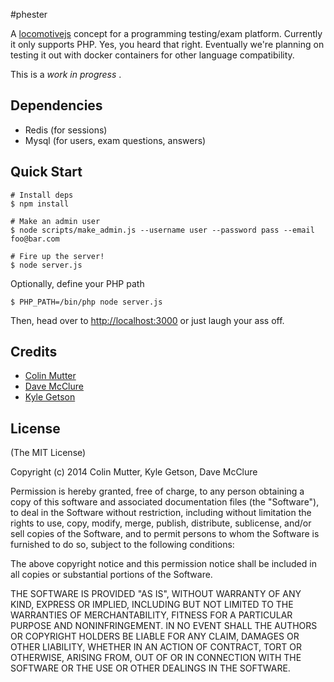 #phester

A [locomotivejs](http://locomotivejs.org/) concept for a programming testing/exam platform.  Currently it only supports PHP.  Yes, you heard that right. Eventually we're planning on testing it out with docker containers for other language compatibility.

This is a *work in progress* .

## Dependencies
- Redis (for sessions)
- Mysql (for users, exam questions, answers)


## Quick Start

    # Install deps
    $ npm install

    # Make an admin user
    $ node scripts/make_admin.js --username user --password pass --email foo@bar.com

    # Fire up the server!
    $ node server.js

Optionally, define your PHP path

    $ PHP_PATH=/bin/php node server.js

Then, head over to [http://localhost:3000](http://localhost:3000) or just laugh your ass off.


## Credits

  - [Colin Mutter](http://github.com/colinmutter)
  - [Dave McClure](https://github.com/dmcclure)
  - [Kyle Getson](https://github.com/kylegetson)

## License

(The MIT License)

Copyright (c) 2014 Colin Mutter, Kyle Getson, Dave McClure

Permission is hereby granted, free of charge, to any person obtaining a copy of
this software and associated documentation files (the "Software"), to deal in
the Software without restriction, including without limitation the rights to
use, copy, modify, merge, publish, distribute, sublicense, and/or sell copies of
the Software, and to permit persons to whom the Software is furnished to do so,
subject to the following conditions:

The above copyright notice and this permission notice shall be included in all
copies or substantial portions of the Software.

THE SOFTWARE IS PROVIDED "AS IS", WITHOUT WARRANTY OF ANY KIND, EXPRESS OR
IMPLIED, INCLUDING BUT NOT LIMITED TO THE WARRANTIES OF MERCHANTABILITY, FITNESS
FOR A PARTICULAR PURPOSE AND NONINFRINGEMENT. IN NO EVENT SHALL THE AUTHORS OR
COPYRIGHT HOLDERS BE LIABLE FOR ANY CLAIM, DAMAGES OR OTHER LIABILITY, WHETHER
IN AN ACTION OF CONTRACT, TORT OR OTHERWISE, ARISING FROM, OUT OF OR IN
CONNECTION WITH THE SOFTWARE OR THE USE OR OTHER DEALINGS IN THE SOFTWARE.
